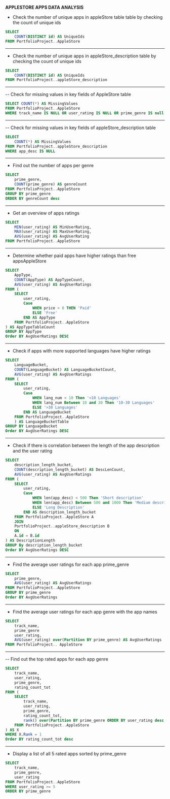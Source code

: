 **APPLESTORE APPS DATA ANALYSIS**

- Check the number of unique apps in appleStore table table by checking the count of unique ids

```sql
SELECT 
	COUNT(DISTINCT id) AS UniqueIds
FROM PortfolioProject..AppleStore
```

---

- Check the number of unique apps in appleStore_description table by checking the count of unique ids

```sql
SELECT 
	COUNT(DISTINCT id) AS UniqueIds
FROM PortfolioProject..appleStore_description
```

---

-- Check for missing values in key fields of AppleStore table

```sql
SELECT COUNT(*) AS MissingValues 
FROM PortfolioProject..AppleStore
WHERE track_name IS NULL OR user_rating IS NULL OR prime_genre IS null
```
---

-- Check for missing values in key fields of appleStore_description table

```sql
SELECT
	COUNT(*) AS MissingValues 
FROM PortfolioProject..appleStore_description 
WHERE app_desc IS NULL
```
---

- Find out the number of apps per genre

```sql
SELECT
	prime_genre,
	COUNT(prime_genre) AS genreCount
FROM PortfolioProject..AppleStore
GROUP BY prime_genre
ORDER BY genreCount desc
```

---

- Get an overview of apps ratings

```sql
SELECT 
	MIN(user_rating) AS MinUserRating,
	MAX(user_rating) AS MaxUserRating,
	AVG(user_rating) AS AvgUserRating
FROM PortfolioProject..AppleStore
```

---

- Determine whether paid apps have higher ratings than free appsAppleStore

```sql
SELECT 
	AppType,
	COUNT(AppType) AS AppTypeCount,
	AVG(user_rating) AS AvgUserRatings
FROM (
	SELECT 
		user_rating,
		Case
			WHEN price > 0 THEN 'Paid'
			ELSE 'Free'
		END AS AppType
	FROM PortfolioProject..AppleStore
) AS AppTypeTableCount
GROUP BY AppType
Order BY AvgUserRatings DESC
```

---

- Check if apps with more supported languages have higher ratings 

```sql
SELECT 
	LanguageBucket,
	COUNT(LanguageBucket) AS LanguageBucketCount,
	AVG(user_rating) AS AvgUserRatings
FROM (
	SELECT 
		user_rating,
		Case 
			WHEN lang_num < 10 Then '<10 Languages'
			WHEN lang_num Between 10 and 30 Then '10-30 Languages'
			ELSE '>30 Languages'
		END AS LanguageBucket 
	FROM PortfolioProject..AppleStore 
	) AS LanguageBucketTable 
GROUP BY LanguageBucket
Order BY AvgUserRatings DESC

```

---
- Check if there is correlation between the length of the app description and the user rating

```sql
SELECT 
	description_length_bucket,
	COUNT(description_length_bucket) AS DescLenCount,
	AVG(user_rating) AS AvgUserRatings
FROM (
	SELECT
		user_rating,
		Case
			WHEN len(app_desc) < 500 Then 'Short description'
			WHEN len(app_desc) Between 500 and 1000 Then 'Medium description'
			ELSE 'Long Description'
		END AS description_length_bucket
	FROM PortfolioProject..AppleStore A 
	JOIN 
	PortfolioProject..appleStore_description B
	ON 
	A.id = B.id
) AS DescriptionLength
GROUP By description_length_bucket
Order BY AvgUserRatings DESC
```
---

- Find the average user ratings for each app prime_genre

```sql
SELECT 
	prime_genre,
	AVG(user_rating) AS AvgUserRatings
FROM PortfolioProject..AppleStore 
GROUP BY prime_genre
Order BY AvgUserRatings
```
---

- Find the average user ratings for each app genre with the app names

```sql
SELECT 
	track_name,
	prime_genre
	user_rating,
	AVG(user_rating) over(Partition BY prime_genre) AS AvgUserRatings
FROM PortfolioProject.. AppleStore 
```
---

-- Find out the top rated apps for each app genre

```sql
SELECT 
	track_name,
	user_rating,
	prime_genre,
	rating_count_tot
FROM (
	SELECT 
		track_name,
		user_rating,
		prime_genre,
		rating_count_tot,
		rank() over(Partition BY prime_genre ORDER BY user_rating desc, rating_count_tot desc) AS Rank
	FROM PortfolioProject..AppleStore
) AS X
WHERE X.Rank = 1
Order BY rating_count_tot desc
```
---

- Display a list of all 5 rated apps sorted by prime_genre

```sql
SELECT 
    track_name,
    prime_genre,
    user_rating
FROM PortfolioProject..AppleStore
WHERE user_rating >= 5
ORDER BY prime_genre 
```


    
    
